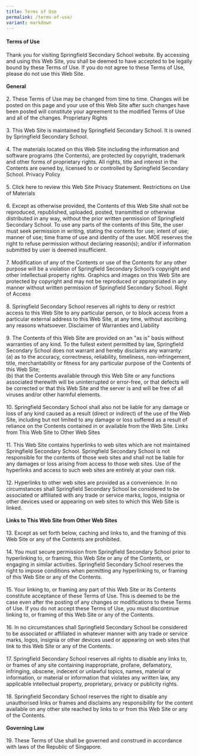 ```yaml
---
title: Terms of Use
permalink: /terms-of-use/
variant: markdown
---
```

#### **Terms of Use**

Thank you for visiting Springfield Secondary School website. By accessing and using this Web Site, you shall be deemed to have accepted to be legally bound by these Terms of Use. If you do not agree to these Terms of Use, please do not use this Web Site. <br><br>
**General** <br><br>
2. These Terms of Use may be changed from time to time. Changes will be posted on this page and your use of this Web Site after such changes have been posted will constitute your agreement to the modified Terms of Use and all of the changes. 
Proprietary Rights 
<br><br>3. This Web Site is maintained by Springfield Secondary School. It is owned by Springfield Secondary School.
<br><br>4. The materials located on this Web Site including the information and software programs (the Contents), are protected by copyright, trademark and other forms of proprietary rights. All rights, title and interest in the Contents are owned by, licensed to or controlled by Springfield Secondary School. 
Privacy Policy 
<br><br>5. Click here to review this Web Site Privacy Statement. 
Restrictions on Use of Materials 
<br><br>6. Except as otherwise provided, the Contents of this Web Site shall not be reproduced, republished, uploaded, posted, transmitted or otherwise distributed in any way, without the prior written permission of Springfield Secondary School.  To use any parts of the contents of this Site, the user must seek permission in writing, stating the contents for use; intent of use; manner of use; time frame of use and identity of the user. MOE reserves the right to refuse permission without declaring reason(s); and/or if information submitted by user is deemed insufficient. 
<br><br>7. Modification of any of the Contents or use of the Contents for any other purpose will be a violation of Springfield Secondary School’s copyright and other intellectual property rights. Graphics and images on this Web Site are protected by copyright and may not be reproduced or appropriated in any manner without written permission of Springfield Secondary School.
Right of Access 
<br><br>8. Springfield Secondary School reserves all rights to deny or restrict access to this Web Site to any particular person, or to block access from a particular external address to this Web Site, at any time, without ascribing any reasons whatsoever. 
Disclaimer of Warranties and Liability 
<br><br>9. The Contents of this Web Site are provided on an "as is" basis without warranties of any kind. To the fullest extent permitted by law, Springfield Secondary School does not warrant and hereby disclaims any warranty: 
<br>(a) as to the accuracy, correctness, reliability, timeliness, non-infringement, title, merchantability or fitness for any particular purpose of the Contents of this Web Site; 
<br>(b) that the Contents available through this Web Site or any functions associated therewith will be uninterrupted or error-free, or that defects will be corrected or that this Web Site and the server is and will be free of all viruses and/or other harmful elements. 
<br><br>10. Springfield Secondary School shall also not be liable for any damage or loss of any kind caused as a result (direct or indirect) of the use of the Web Site, including but not limited to any damage or loss suffered as a result of reliance on the Contents contained in or available from the Web Site. 
Links from This Web Site to Other Web Sites 
<br><br>11. This Web Site contains hyperlinks to web sites which are not maintained Springfield Secondary School. Springfield Secondary School is not responsible for the contents of those web sites and shall not be liable for any damages or loss arising from access to those web sites. Use of the hyperlinks and access to such web sites are entirely at your own risk. 
<br><br>12. Hyperlinks to other web sites are provided as a convenience. In no circumstances shall Springfield Secondary School be considered to be associated or affiliated with any trade or service marks, logos, insignia or other devices used or appearing on web sites to which this Web Site is linked. 
<br><br>**Links to This Web Site from Other Web Sites**<br><br>
13. Except as set forth below, caching and links to, and the framing of this Web Site or any of the Contents are prohibited. 
<br><br>14. You must secure permission from Springfield Secondary School prior to hyperlinking to, or framing, this Web Site or any of the Contents, or engaging in similar activities. Springfield Secondary School reserves the right to impose conditions when permitting any hyperlinking to, or framing of this Web Site or any of the Contents. 
<br><br>15. Your linking to, or framing any part of this Web Site or its Contents constitute acceptance of these Terms of Use. This is deemed to be the case even after the posting of any changes or modifications to these Terms of Use. If you do not accept these Terms of Use, you must discontinue linking to, or framing of this Web Site or any of the Contents. 
<br><br>16. In no circumstances shall Springfield Secondary School be considered to be associated or affiliated in whatever manner with any trade or service marks, logos, insignia or other devices used or appearing on web sites that link to this Web Site or any of the Contents. 
<br><br>17. Springfield Secondary School reserves all rights to disable any links to, or frames of any site containing inappropriate, profane, defamatory, infringing, obscene, indecent or unlawful topics, names, material or information, or material or information that violates any written law, any applicable intellectual property, proprietary, privacy or publicity rights. 
<br><br>18. Springfield Secondary School reserves the right to disable any unauthorised links or frames and disclaims any responsibility for the content available on any other site reached by links to or from this Web Site or any of the Contents. 
<br><br> **Governing Law**
<br><br>19. These Terms of Use shall be governed and construed in accordance with laws of the Republic of Singapore. 

